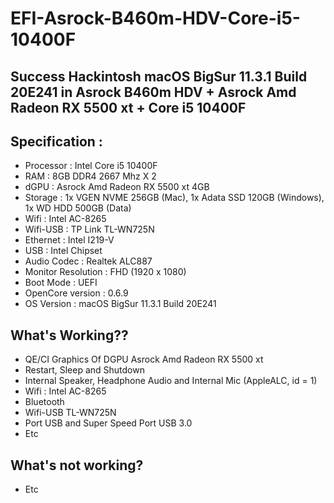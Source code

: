 # EFI-Asrock-B460m-HDV-Core-i5-10400F

## Success Hackintosh macOS BigSur 11.3.1 Build 20E241 in Asrock B460m HDV + Asrock Amd Radeon RX 5500 xt + Core i5 10400F

## Specification :
- Processor : Intel Core i5 10400F
- RAM : 8GB DDR4 2667 Mhz X 2
- dGPU : Asrock Amd Radeon RX 5500 xt 4GB
- Storage : 1x VGEN NVME 256GB (Mac), 1x Adata SSD 120GB (Windows), 1x WD HDD 500GB (Data)
- Wifi : Intel AC-8265
- Wifi-USB : TP Link TL-WN725N
- Ethernet : Intel I219-V
- USB : Intel Chipset
- Audio Codec : Realtek ALC887
- Monitor Resolution : FHD (1920 x 1080)
- Boot Mode : UEFI
- OpenCore version : 0.6.9
- OS Version : macOS BigSur 11.3.1 Build 20E241
## What's Working??
- QE/CI Graphics Of DGPU Asrock Amd Radeon RX 5500 xt
- Restart, Sleep and Shutdown
- Internal Speaker, Headphone Audio and Internal Mic (AppleALC, id = 1)
- Wifi : Intel AC-8265
- Bluetooth 
- Wifi-USB TL-WN725N
- Port USB and Super Speed Port USB 3.0
- Etc
## What's not working?
- Etc
